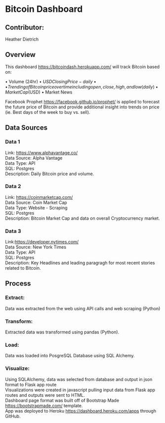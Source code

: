 # Bitcoin Dashboard
## Contributor: 
Heather Dietrich <br />


## Overview
This dashboard https://bitcoindash.herokuapp.com/ will track Bitcoin based on:
 
•	Volume (24hr)
•	$USD Closing Price - daily
•   % Change in Price (day over day)
•   Trending of Bitcoin price over time including open, close, high, and low (daily)
•	Market Cap ($USD)
•	Market News
 
Facebook Prophet https://facebook.github.io/prophet/ is applied to forecast the future price of Bitcoin and provide additional insight into trends on price (ie. Best days of the week to buy vs. sell). 

## Data Sources
### Data 1
Link: https://www.alphavantage.co/ <br />
Data Source: Alpha Vantage <br />
Data Type: API <br />
SQL: Postgres <br />
Description: Daily Bitcoin price and volume. <br />


### Data 2
Link: https://coinmarketcap.com/ <br />
Data Source: Coin Market Cap<br />
Data Type: Website - Scraping <br />
SQL: Postgres <br />
Description: Bitcoin Market Cap and data on overall Cryptocurrency market.<br />


### Data 3
Link:https://developer.nytimes.com/ <br />
Data Source: New York Times <br />
Data Type: API <br />
SQL: Postgres <br />
Description: Key Headlines and leading paragragh for most recent stories related to Bitcoin.<br />


## Process
### Extract:
Data was extracted from the web using API calls and web scraping (Python) 
### Transform:
Extracted data was transformed using pandas (Python).
### Load:
Data was loaded into PosgreSQL Database using SQL Alchemy. 
### Visualize:
Using SQLAlchemy, data was selected from  database and output in json format to Flask app route <br />
Visualizations were created in javascript pulling input data from Flask app routes and outputs were sent to HTML. <br />
Dashboard page format was built off of Bootstrap Made https://bootstrapmade.com/ template. <br />
App was deployed to Heroku https://dashboard.heroku.com/apps through GitHub. <br />


